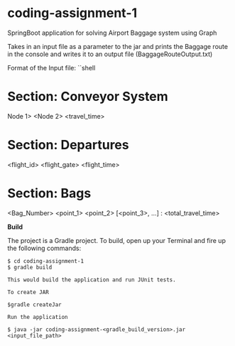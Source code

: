 # coding-assignment-1
SpringBoot application for solving Airport Baggage system using Graph

Takes in an input file as a parameter to the jar and prints the Baggage route in the console and writes it to an output file (BaggageRouteOutput.txt)

Format of the Input file:
``shell
# Section: Conveyor System
Node 1> <Node 2> <travel_time>
# Section: Departures
<flight_id> <flight_gate> <destination> <flight_time>
# Section: Bags
<Bag_Number> <point_1> <point_2> [<point_3>, …] : <total_travel_time>

**Build**

The project is a Gradle project. To build, open up your Terminal and fire up the following commands:
```shell
$ cd coding-assignment-1
$ gradle build

This would build the application and run JUnit tests. 

To create JAR

$gradle createJar

Run the application

$ java -jar coding-assignment-<gradle_build_version>.jar <input_file_path>
